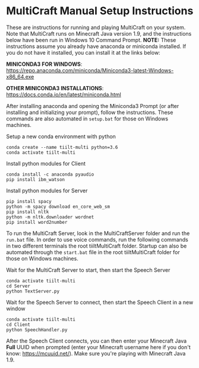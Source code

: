 # MultiCraft Manual Setup Instructions
These are instructions for running and playing MultiCraft on your system. Note that MultiCraft runs on Minecraft Java version 1.9, and the instructions below have been run in Windows 10 Command Prompt.
__NOTE:__ These instructions assume you already have anaconda or miniconda installed. If you do not have it installed, you can install it at the links below:

__MINICONDA3 FOR WINDOWS__: https://repo.anaconda.com/miniconda/Miniconda3-latest-Windows-x86_64.exe

__OTHER MINICONDA3 INSTALLATIONS__: https://docs.conda.io/en/latest/miniconda.html

After installing anaconda and opening the Miniconda3 Prompt (or after installing and initializing your prompt), follow the instructions. These commands are also automated in `setup.bat` for those on Windows machines.

Setup a new conda environment with python
```
conda create --name tiilt-multi python=3.6
conda activate tiilt-multi
```

Install python modules for Client
```
conda install -c anaconda pyaudio
pip install ibm_watson
```

Install python modules for Server
```
pip install spacy
python -m spacy download en_core_web_sm
pip install nltk
python -m nltk.downloader wordnet
pip install word2number
```
To run the MultiCraft Server, look in the MultiCraftServer folder and run the `run.bat` file.
In order to use voice commands, run the following commands in two different terminals the root tiiltMultiCraft folder. Startup can also be automated through the `start.bat` file in the root tiiltMultiCraft folder for those on Windows machines.

Wait for the MultiCraft Server to start, then start the Speech Server
```
conda activate tiilt-multi
cd Server
python TextServer.py
```
Wait for the Speech Server to connect, then start the Speech Client in a new window
```
conda activate tiilt-multi
cd Client
python SpeechHandler.py
```
After the Speech Client connects, you can then enter your Minecraft Java __Full__ UUID when prompted (enter your Minecraft username here if you don't know: https://mcuuid.net/). Make sure you're playing with Minecraft Java 1.9.
